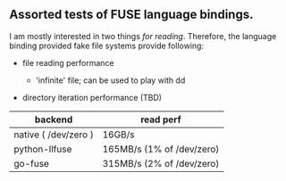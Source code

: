 Assorted tests of FUSE language bindings.
-----------------------------------------

I am mostly interested in two things _for reading_. Therefore, the
language binding provided fake file systems provide following:

* file reading performance
    * 'infinite' file; can be used to play with dd

* directory iteration performance (TBD)


backend | read perf
------- | ------------------
native ( /dev/zero ) | 16GB/s
python-llfuse | 165MB/s (1% of /dev/zero)
go-fuse | 315MB/s (2% of /dev/zero)


